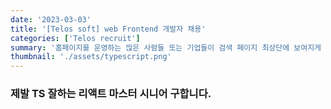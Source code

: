 ```yaml
---
date: '2023-03-03'
title: '[Telos soft] web Frontend 개발자 채용'
categories: ['Telos recruit']
summary: '홈페이지를 운영하는 많은 사람들 또는 기업들이 검색 페이지 최상단에 보여지게 하기 위해 어떤 최적화 작업을 하는지 알아보자.'
thumbnail: './assets/typescript.png'
---
```


### 제발 TS 잘하는 리액트 마스터 시니어 구합니다.

>

